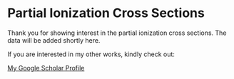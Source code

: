# Partial Ionization Cross Sections

Thank you for showing interest in the partial ionization cross sections. The data will be added shortly here.

If you are interested in my other works, kindly check out:

[My Google Scholar Profile](https://scholar.google.com/citations?user=9wGVAXUAAAAJ&hl=en)
